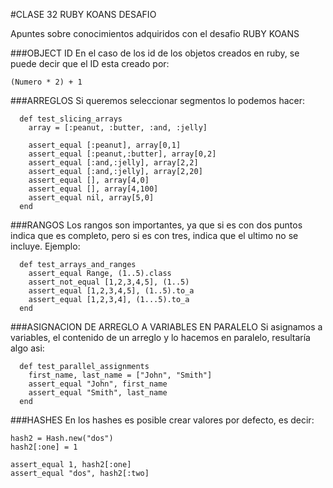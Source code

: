 #CLASE 32 RUBY KOANS DESAFIO

Apuntes sobre conocimientos adquiridos con el desafio RUBY KOANS

###OBJECT ID
En el caso de los id de los objetos creados en ruby, se puede decir que el ID esta creado por:

	(Numero * 2) + 1

###ARREGLOS
Si queremos seleccionar segmentos lo podemos hacer:

	  def test_slicing_arrays
	    array = [:peanut, :butter, :and, :jelly]

	    assert_equal [:peanut], array[0,1]
	    assert_equal [:peanut,:butter], array[0,2]
	    assert_equal [:and,:jelly], array[2,2]
	    assert_equal [:and,:jelly], array[2,20]
	    assert_equal [], array[4,0]
	    assert_equal [], array[4,100]
	    assert_equal nil, array[5,0]
	  end

###RANGOS
Los rangos son importantes, ya que si es con dos puntos indica que es completo, pero si es con tres, indica que el ultimo no se incluye. Ejemplo:

	  def test_arrays_and_ranges
	    assert_equal Range, (1..5).class
	    assert_not_equal [1,2,3,4,5], (1..5)
	    assert_equal [1,2,3,4,5], (1..5).to_a
	    assert_equal [1,2,3,4], (1...5).to_a
	  end

###ASIGNACION DE ARREGLO A VARIABLES EN PARALELO
Si asignamos a variables, el contenido de un arreglo y lo hacemos en paralelo, resultaría algo asi:

	  def test_parallel_assignments
	    first_name, last_name = ["John", "Smith"]
	    assert_equal "John", first_name
	    assert_equal "Smith", last_name
	  end

###HASHES
En los hashes es posible crear valores por defecto, es decir:

	hash2 = Hash.new("dos")
    hash2[:one] = 1

    assert_equal 1, hash2[:one]
    assert_equal "dos", hash2[:two]


